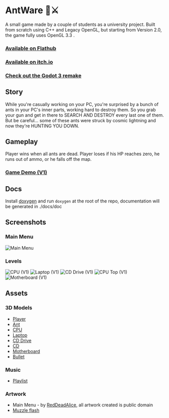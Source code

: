 
# AntWare 🐜⚔

A small game made by a couple of students as a university project.
Built from scratch using C++ and Legacy OpenGL, but starting from Version 2.0, the game fully uses OpenGL 3.3 .

### [Available on Flathub](https://flathub.org/apps/io.github.yamanqd.antware)

### [Available on itch.io](https://reddeadalice.itch.io/antware)

### [Check out the Godot 3 remake](https://github.com/Red1C3/antware-godot-edition)

## Story

While you're casually working on your PC, you're surprised by a bunch of ants in your PC's inner parts, working hard to destroy them.
So you grab your gun and get in there to SEARCH AND DESTROY every last one of them.
But be careful... some of these ants were struck by cosmic lightning and now they're HUNTING YOU DOWN.

## Gameplay

Player wins when all ants are dead.
Player loses if his HP reaches zero, he runs out of ammo, or he falls off the map.

### [Game Demo (V1) ](https://youtu.be/YjLi0lY-T60)

## Docs
Install [doxygen](doxygen.nl/) and run ```doxygen``` at the root of the repo,
documentation will be generated in ./docs/doc

## Screenshots

### Main Menu
![Main Menu](Screenshots/main-menu.png)

### Levels
![CPU (V1)](Screenshots/cpu.png)
![Laptop (V1)](Screenshots/laptop.png)
![CD Drive (V1)](Screenshots/cd-drive.png)
![CPU Top (V1)](Screenshots/cpu-top.png)
![Motherboard (V1)](Screenshots/motherboard.png)

## Assets

### 3D Models
- [Player](https://skfb.ly/opxOo)
- [Ant](https://skfb.ly/onZFU)
- [CPU](https://skfb.ly/on9Ao)
- [Laptop](https://skfb.ly/onRBU)
- [CD Drive](https://skfb.ly/6FSsQ)
- [CD](https://skfb.ly/6SAOI)
- [Motherboard](https://skfb.ly/6VuN9)
- [Bullet](https://skfb.ly/6WOKZ)

### Music
- [Playlist](https://youtube.com/playlist?list=PLq2aS32V3IdYErNVHD19SYDd0Jw0xeJ1h)

### Artwork
- Main Menu - by [RedDeadAlice](https://github.com/RedDeadAlice), all artwork created is public domain
- [Muzzle flash](https://pin.it/3HtyRTw)
